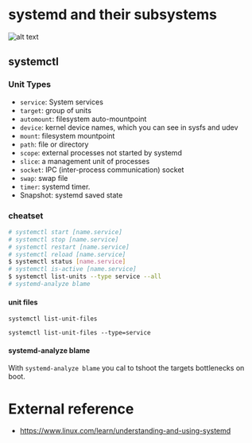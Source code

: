 # systemd and their subsystems 

![alt text](https://lcom.static.linuxfound.org/images/stories/41373/Systemd-components.png "Sys")


## systemctl

### Unit Types

* `service`: System services
* `target`: group of units
* `automount`: filesystem auto-mountpoint
* `device`: kernel device names, which you can see in sysfs and udev
* `mount`: filesystem mountpoint
* `path`: file or directory
* `scope`: external processes not started by systemd
* `slice`: a management unit of processes
* `socket`: IPC (inter-process communication) socket
* `swap`: swap file
* `timer`: systemd timer.
* Snapshot: systemd saved state

### cheatset

```bash
# systemctl start [name.service]
# systemctl stop [name.service]
# systemctl restart [name.service]
# systemctl reload [name.service]
$ systemctl status [name.service]
# systemctl is-active [name.service]
$ systemctl list-units --type service --all
# systemd-analyze blame
```

#### unit files

`systemctl list-unit-files`

`systemctl list-unit-files --type=service`

#### systemd-analyze blame

With `systemd-analyze blame` you cal to tshoot the targets bottlenecks on boot.

# External reference

* https://www.linux.com/learn/understanding-and-using-systemd

